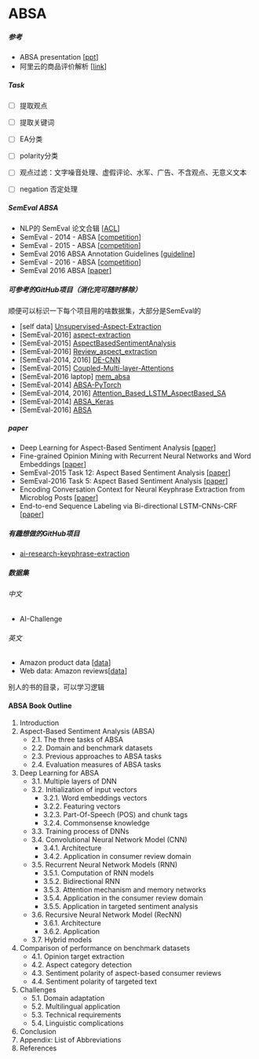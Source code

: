 # ABSA




##### 参考

- ABSA presentation [[ppt](https://www.iaria.org/conferences2016/filesHUSO16/OrpheeDeClercq_Keynote_ABSA.pdf)]
- 阿里云的商品评价解析 [[link](https://help.aliyun.com/document_detail/64231.html?spm=5176.12095382.1232858.4.739e3b24xUnvbZ)]



##### Task

- [ ] 提取观点
- [ ] 提取关键词
- [ ] EA分类
- [ ] polarity分类
- [ ] 观点过滤：文字噪音处理、虚假评论、水军、广告、不含观点、无意义文本
- [ ] negation 否定处理



##### SemEval ABSA

- NLP的 SemEval 论文合辑 [[ACL](https://www.aclweb.org/anthology/)]
- SemEval - 2014 - ABSA [[competition](http://alt.qcri.org/semeval2014/task4/)]
- SemEval - 2015 - ABSA [[competition](http://alt.qcri.org/semeval2015/task12/)]
- SemEval 2016 ABSA Annotation Guidelines [[guideline](http://alt.qcri.org/semeval2016/task5/data/uploads/absa2016_annotationguidelines.pdf)]
- SemEval - 2016 - ABSA [[competition](http://alt.qcri.org/semeval2016/task5/)]
- SemEval 2016 ABSA [[paper](http://alt.qcri.org/semeval2016/task5/data/uploads/absa2016_annotationguidelines.pdf)]



##### 可参考的GitHub项目（消化完可随时移除）

顺便可以标识一下每个项目用的啥数据集，大部分是SemEval的

- [self data] [Unsupervised-Aspect-Extraction](https://github.com/ruidan/Unsupervised-Aspect-Extraction) 
- [SemEval-2016] [aspect-extraction](https://github.com/soujanyaporia/aspect-extraction) 
- [SemEval-2015] [AspectBasedSentimentAnalysis](https://github.com/yardstick17/AspectBasedSentimentAnalysis) 
- [SemEval-2016] [Review_aspect_extraction](https://github.com/yafangy/Review_aspect_extraction) 
- [SemEval-2014, 2016] [DE-CNN](https://github.com/howardhsu/DE-CNN) 
- [SemEval-2015] [Coupled-Multi-layer-Attentions](https://github.com/happywwy/Coupled-Multi-layer-Attentions) 
- [SemEval-2016 laptop] [mem_absa](https://github.com/ganeshjawahar/mem_absa) 
- [SemEval-2014] [ABSA-PyTorch](https://github.com/songyouwei/ABSA-PyTorch) 
- [SemEval-2014, 2016] [Attention_Based_LSTM_AspectBased_SA](https://github.com/gangeshwark/Attention_Based_LSTM_AspectBased_SA) 
- [SemEval-2014] [ABSA_Keras](https://github.com/AlexYangLi/ABSA_Keras) 
- [SemEval-2016] [ABSA](https://github.com/LingxB/ABSA/tree/master/Data/SemEval) 

 

##### paper

- Deep Learning for Aspect-Based Sentiment Analysis [[paper](https://cs224d.stanford.edu/reports/WangBo.pdf)]
- Fine-grained Opinion Mining with Recurrent Neural Networks and Word Embeddings [[paper](https://www.aclweb.org/anthology/D15-1168)]
- SemEval-2015 Task 12: Aspect Based Sentiment Analysis [[paper](https://www.aclweb.org/anthology/S15-2082)]
- SemEval-2016 Task 5: Aspect Based Sentiment Analysis [[paper](https://www.aclweb.org/anthology/S16-1002)]
- Encoding Conversation Context for Neural Keyphrase Extraction from Microblog Posts [[paper](https://ai.tencent.com/ailab/media/publications/naacl2018/Encoding_Conversation_Context_for_Neural_Keyphrase_Extraction_from_Microblog_Posts.pdf)]
- End-to-end Sequence Labeling via Bi-directional LSTM-CNNs-CRF [[paper](https://arxiv.org/pdf/1603.01354.pdf)]



##### 有趣想做的GitHub项目

- [ai-research-keyphrase-extraction](https://github.com/swisscom/ai-research-keyphrase-extraction)



##### 数据集

###### 中文

- AI-Challenge


###### 英文

- Amazon product data [[data](http://jmcauley.ucsd.edu/data/amazon/)]
- Web data: Amazon reviews[[data](https://snap.stanford.edu/data/web-Amazon.html)]





别人的书的目录，可以学习逻辑

#### ABSA Book Outline

1. Introduction
2. Aspect-Based Sentiment Analysis (ABSA)
   - 2.1. The three tasks of ABSA
   - 2.2. Domain and benchmark datasets
   - 2.3. Previous approaches to ABSA tasks
   - 2.4. Evaluation measures of ABSA tasks
3. Deep Learning for ABSA
   - 3.1. Multiple layers of DNN
   - 3.2. Initialization of input vectors
     - 3.2.1. Word embeddings vectors
     - 3.2.2. Featuring vectors
     - 3.2.3. Part-Of-Speech (POS) and chunk tags
     - 3.2.4. Commonsense knowledge
   - 3.3. Training process of DNNs
   - 3.4. Convolutional Neural Network Model (CNN)
     - 3.4.1. Architecture
     - 3.4.2. Application in consumer review domain
   - 3.5. Recurrent Neural Network Models (RNN)
     - 3.5.1. Computation of RNN models
     - 3.5.2. Bidirectional RNN
     - 3.5.3. Attention mechanism and memory networks
     - 3.5.4. Application in the consumer review domain
     - 3.5.5. Application in targeted sentiment analysis
   - 3.6. Recursive Neural Network Model (RecNN)
     - 3.6.1. Architecture
     - 3.6.2. Application
   - 3.7. Hybrid models
4. Comparison of performance on benchmark datasets
   - 4.1. Opinion target extraction
   - 4.2. Aspect category detection
   - 4.3. Sentiment polarity of aspect-based consumer reviews
   - 4.4. Sentiment polarity of targeted text
5. Challenges
   - 5.1. Domain adaptation
   - 5.2. Multilingual application
   - 5.3. Technical requirements
   - 5.4. Linguistic complications
6. Conclusion
7. Appendix: List of Abbreviations
8. References